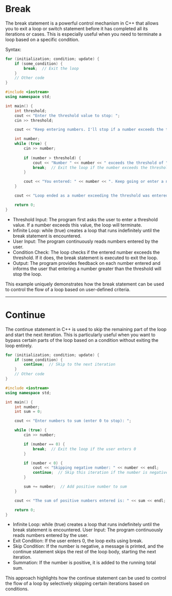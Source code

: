 # Break
The break statement is a powerful control mechanism in C++ that allows you to exit a loop or switch statement before it has completed all its iterations or cases. This is especially useful when you need to terminate a loop based on a specific condition.

Syntax:

```cpp
for (initialization; condition; update) {
    if (some_condition) {
        break;  // Exit the loop
    }
    // Other code
}
```

```cpp
#include <iostream>
using namespace std;

int main() {
    int threshold;
    cout << "Enter the threshold value to stop: ";
    cin >> threshold;

    cout << "Keep entering numbers. I'll stop if a number exceeds the threshold of " << threshold << "." << endl;

    int number;
    while (true) {
        cin >> number;
        
        if (number > threshold) {
            cout << "Number " << number << " exceeds the threshold of " << threshold << ". Exiting loop." << endl;
            break;  // Exit the loop if the number exceeds the threshold
        }

        cout << "You entered: " << number << ". Keep going or enter a number greater than " << threshold << " to stop." << endl;
    }

    cout << "Loop ended as a number exceeding the threshold was entered." << endl;

    return 0;
}
```
- Threshold Input: The program first asks the user to enter a threshold value. If a number exceeds this value, the loop will terminate.
- Infinite Loop: while (true) creates a loop that runs indefinitely until the break statement is encountered.
- User Input: The program continuously reads numbers entered by the user.
- Condition Check: The loop checks if the entered number exceeds the threshold. If it does, the break statement is executed to exit the loop.
- Output: The program provides feedback on each number entered and informs the user that entering a number greater than the threshold will stop the loop.

This example uniquely demonstrates how the break statement can be used to control the flow of a loop based on user-defined criteria.

---
 
# Continue
The continue statement in C++ is used to skip the remaining part of the loop and start the next iteration. This is particularly useful when you want to bypass certain parts of the loop based on a condition without exiting the loop entirely.

```cpp
for (initialization; condition; update) {
    if (some_condition) {
        continue;  // Skip to the next iteration
    }
    // Other code
}
```

```cpp
#include <iostream>
using namespace std;

int main() {
    int number;
    int sum = 0;

    cout << "Enter numbers to sum (enter 0 to stop): ";

    while (true) {
        cin >> number;

        if (number == 0) {
            break;  // Exit the loop if the user enters 0
        }

        if (number < 0) {
            cout << "Skipping negative number: " << number << endl;
            continue;  // Skip this iteration if the number is negative
        }

        sum += number;  // Add positive number to sum
    }

    cout << "The sum of positive numbers entered is: " << sum << endl;

    return 0;
}
```

- Infinite Loop: while (true) creates a loop that runs indefinitely until the break statement is encountered.
User Input: The program continuously reads numbers entered by the user.
- Exit Condition: If the user enters 0, the loop exits using break.
- Skip Condition: If the number is negative, a message is printed, and the continue statement skips the rest of the loop body, starting the next iteration.
- Summation: If the number is positive, it is added to the running total sum.

This approach highlights how the continue statement can be used to control the flow of a loop by selectively skipping certain iterations based on conditions.
